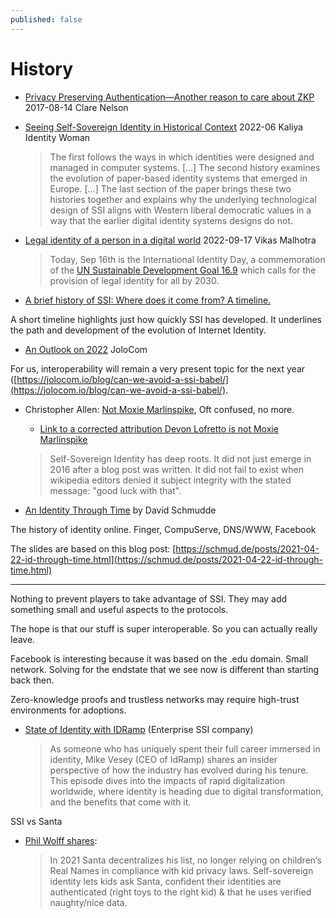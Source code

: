 ```yaml
---
published: false
---
```

# History
* [Privacy Preserving Authentication—Another reason to care about ZKP](https://www.slideshare.net/eralcnoslen/privacypreserving-authentication-another-reason-to-care-about-zeroknowledge-proofs) 2017-08-14 Clare Nelson
* [Seeing Self-Sovereign Identity in Historical Context](https://identitywoman.net/wp-content/uploads/Seeing-Self-Sovereign-Identity-in-Historical-Context.pdf) 2022-06 Kaliya Identity Woman
  > The first follows the ways in which identities were designed and managed in computer systems. [...] The second history examines the evolution of paper-based identity systems that emerged in Europe. [...] The last section of the paper brings these two histories together and explains why the underlying technological design of SSI aligns with Western liberal democratic values in a way that the earlier digital identity systems designs do not.
* [Legal identity of a person in a digital world](https://medium.com/@vvsm_50580/legal-identity-of-a-person-in-a-digital-world-38f444dc8996) 2022-09-17 Vikas Malhotra
  > Today, Sep 16th is the International Identity Day, a commemoration of the [UN Sustainable Development Goal 16.9](https://unstats.un.org/legal-identity-agenda/documents/UN-Strategy-for-LIA.pdf) which calls for the provision of legal identity for all by 2030.

* [A brief history of SSI: Where does it come from? A timeline.](https://jolocom.io/blog/a-brief-history-of-ssi-where-does-it-come-from-a-timeline/)

A short timeline highlights just how quickly SSI has developed. It underlines the path and development of the evolution of Internet Identity.


* [An Outlook on 2022](https://jolocom.io/blog/an-outlook-on-2022/) JoloCom

For us, interoperability will remain a very present topic for the next year ([https://jolocom.io/blog/can-we-avoid-a-ssi-babel/](https://jolocom.io/blog/can-we-avoid-a-ssi-babel/).
* Christopher Allen: [Not Moxie Marlinspike](https://www.moxytongue.com/2021/09/not-moxie-marlinspike.html), Oft confused, no more.
  * [Link to a corrected attribution Devon Lofretto is not Moxie Marlinspike](https://github.com/lifewithalacrity/lifewithalacrity.github.io/commit/52c30ec1d649494066c3e9c9fa1bbaf95cd6386f)
  > Self-Sovereign Identity has deep roots. It did not just emerge in 2016 after a blog post was written. It did not fail to exist when wikipedia editors denied it subject integrity with the stated message: "good luck with that".

* [An Identity Through Time](https://iiw.idcommons.net/23D/_An_Identity_Through_Time) by David Schmudde

The history of identity online. Finger, CompuServe, DNS/WWW, Facebook

The slides are based on this blog post: [https://schmud.de/posts/2021-04-22-id-through-time.html](https://schmud.de/posts/2021-04-22-id-through-time.html)

---

Nothing to prevent players to take advantage of SSI. They may add something small and useful aspects to the protocols.

The hope is that our stuff is super interoperable. So you can actually really leave.

Facebook is interesting because it was based on the .edu domain. Small network. Solving for the endstate that we see now is different than starting back then.

Zero-knowledge proofs and trustless networks may require high-trust environments for adoptions.


* [State of Identity with IDRamp](https://oneworldidentity.com/podcast/idramp-2/) (Enterprise SSI company)
  > As someone who has uniquely spent their full career immersed in identity, Mike Vesey (CEO of IdRamp) shares an insider perspective of how the industry has evolved during his tenure. This episode dives into the impacts of rapid digitalization worldwide, where identity is heading due to digital transformation, and the benefits that come with it.

SSI vs Santa

* [Phil Wolff shares](https://twitter.com/evanwolf/status/1339128612650291203):
  > In 2021 Santa decentralizes his list, no longer relying on children’s Real Names in compliance with kid privacy laws. Self-sovereign identity lets kids ask Santa, confident their identities are authenticated (right toys to the right kid) & that he uses verified naughty/nice data.
